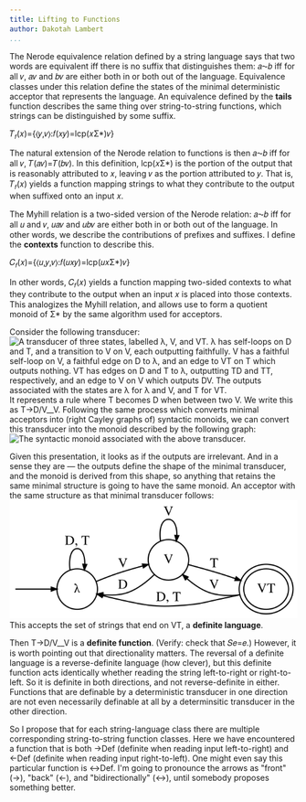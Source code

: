 ```yaml
---
title: Lifting to Functions
author: Dakotah Lambert
...
```


The Nerode equivalence relation defined by a string language
says that two words are equivalent
iff there is no suffix that distinguishes them:
𝑎⁓𝑏 iff for all 𝑣, 𝑎⁣𝑣 and 𝑏⁣𝑣 are
either both in or both out of the language.
Equivalence classes under this relation
define the states of the minimal deterministic acceptor
that represents the language.
An equivalence defined by the
**tails** function describes the same thing
over string-to-string functions,
which strings can be distinguished by some suffix.

𝑇<sub>𝑓</sub>(𝑥)={⟨𝑦,𝑣⟩:𝑓(𝑥⁣𝑦)=lcp(𝑥⁣Σ\*)⁣𝑣}

The natural extension of the Nerode relation to functions is then
𝑎⁓𝑏 iff for all 𝑣, 𝑇(𝑎⁣𝑣)=𝑇(𝑏⁣𝑣).
In this definition,
lcp(𝑥⁣Σ\*) is the portion of the output
that is reasonably attributed to 𝑥,
leaving 𝑣 as the portion attributed to 𝑦.
That is, 𝑇<sub>𝑓</sub>(𝑥) yields a function
mapping strings to what they contribute to the output
when suffixed onto an input 𝑥.

The Myhill relation is a two-sided version of the Nerode relation:
𝑎⁓𝑏 iff for all 𝑢 and 𝑣, 𝑢⁣𝑎⁣𝑣 and 𝑢⁣𝑏⁣𝑣 are
either both in or both out of the language.
In other words,
we describe the contributions of prefixes and suffixes.
I define the **contexts** function to describe this.

𝐶<sub>𝑓</sub>(𝑥)={⟨𝑢,𝑦,𝑣⟩:𝑓(𝑢⁣𝑥⁣𝑦)=lcp(𝑢⁣𝑥⁣Σ\*)⁣𝑣}

In other words, 𝐶<sub>𝑓</sub>(𝑥) yields a function
mapping two-sided contexts to what they contribute to the output
when an input 𝑥 is placed into those contexts.
This analogizes the Myhill relation,
and allows use to form a quotient monoid of Σ\*
by the same algorithm used for acceptors.

Consider the following transducer:
<br />
![A transducer of three states, labelled λ, V, and VT.
  λ has self-loops on D and T, and a transition to V on V,
  each outputting faithfully.
  V has a faithful self-loop on V,
  a faithful edge on D to λ,
  and an edge to VT on T which outputs nothing.
  VT has edges on D and T to λ, outputting TD and TT, respectively,
  and an edge to V on V which outputs DV.
  The outputs associated with the states are
  λ for λ and V, and T for VT.
](./ivv.svg)
<br />
It represents a rule where T becomes D when between two V.
We write this as T→D/V\_\_V.
Following the same process which converts minimal acceptors
into (right Cayley graphs of) syntactic monoids,
we can convert this transducer into
the monoid described by the following graph:
<br />
![The syntactic monoid
associated with the above transducer.](./ivv-mon.svg)

Given this presentation,
it looks as if the outputs are irrelevant.
And in a sense they are —
the outputs define the shape of the minimal transducer,
and the monoid is derived from this shape,
so anything that retains the same minimal structure
is going to have the same monoid.
An acceptor with the same structure
as that minimal transducer follows:
<br />
![Acceptor for "end on VT".](./evt.svg)
<br />
This accepts the set of strings that end on VT,
a **definite language**.

Then T→D/V__V is a **definite function**.
(Verify: check that 𝑆⁢𝑒=𝑒.)
However, it is worth pointing out that directionality matters.
The reversal of a definite language
is a reverse-definite language (how clever),
but this definite function acts identically
whether reading the string left-to-right or right-to-left.
So it is definite in both directions,
and not reverse-definite in either.
Functions that are definable by a deterministic transducer
in one direction are not even necessarily
definable at all by a determinsitic transducer in the other direction.

So I propose that for each string-language class
there are multiple corresponding string-to-string function classes.
Here we have encountered a function that is both
→Def (definite when reading input left-to-right) and
←Def (definite when reading input right-to-left).
One might even say this particular function is
↔Def.
I'm going to pronounce the arrows as
"front" (→), "back" (←), and "bidirectionally" (↔),
until somebody proposes something better.
